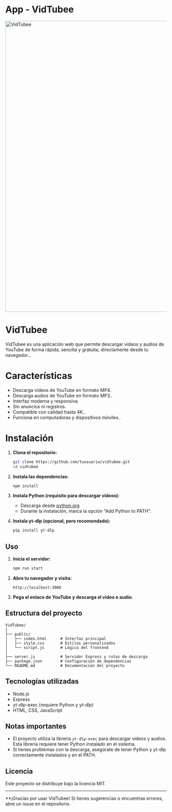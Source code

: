 <h1> App - VidTubee</h1>
<img width="1917" height="905" alt="VidTubee" src="https://github.com/user-attachments/assets/d15927f9-e80b-47ac-99cb-0fc3576acb7e" />


<h1>VidTubee</h1>

VidTubee es una aplicación web que permite descargar videos y audios de YouTube de forma rápida, sencilla y gratuita, directamente desde tu navegador...

<h1>Características</h1>

- Descarga videos de YouTube en formato MP4.
- Descarga audios de YouTube en formato MP3..
- Interfaz moderna y responsiva.
- Sin anuncios ni registros.
- Compatible con calidad hasta 4K..
- Funciona en computadoras y dispositivos móviles..

<h1>Instalación</h1>

1. **Clona el repositorio:**
   ```bash
   git clone https://github.com/tuusuario/vidtubee.git
   cd vidtubee
   ```

2. **Instala las dependencias:**
   ```bash
   npm install
   ```

3. **Instala Python (requisito para descargar videos):**
   - Descarga desde [python.org](https://www.python.org/downloads/windows/)
   - Durante la instalación, marca la opción "Add Python to PATH".

4. **Instala yt-dlp (opcional, pero recomendado):**
   ```bash
   pip install yt-dlp
   ```

## Uso

1. **Inicia el servidor:**
   ```bash
   npm run start
   ```
2. **Abre tu navegador y visita:**
   ```
   http://localhost:3000
   ```

3. **Pega el enlace de YouTube y descarga el video o audio.**

## Estructura del proyecto

```
VidTubee/
│
├── public/
│   ├── index.html      # Interfaz principal
│   ├── style.css       # Estilos personalizados
│   └── script.js       # Lógica del frontend
│
├── server.js           # Servidor Express y rutas de descarga
├── package.json        # Configuración de dependencias
└── README.md           # Documentación del proyecto
```

## Tecnologías utilizadas

- Node.js
- Express
- yt-dlp-exec (requiere Python y yt-dlp)
- HTML, CSS, JavaScript

## Notas importantes

- El proyecto utiliza la librería `yt-dlp-exec` para descargar videos y audios. Esta librería requiere tener Python instalado en el sistema.
- Si tienes problemas con la descarga, asegúrate de tener Python y yt-dlp correctamente instalados y en el PATH.

## Licencia

Este proyecto se distribuye bajo la licencia MIT.

---

**¡Gracias por usar VidTubee! Si tienes sugerencias o encuentras errores, abre un issue en el repositorio.
